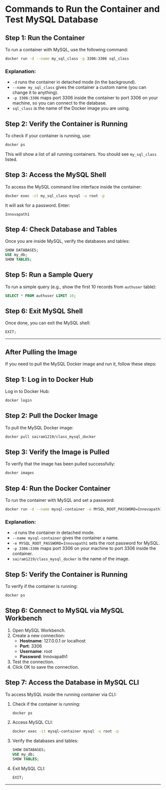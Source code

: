 
# Commands to Run the Container and Test MySQL Database

## Step 1: Run the Container

To run a container with MySQL, use the following command:

```bash
docker run -d --name my_sql_class -p 3306:3306 sql_class
```

### Explanation:
- `-d` runs the container in detached mode (in the background).
- `--name my_sql_class` gives the container a custom name (you can change it to anything).
- `-p 3306:3306` maps port 3306 inside the container to port 3306 on your machine, so you can connect to the database.
- `sql_class` is the name of the Docker image you are using.

## Step 2: Verify the Container is Running

To check if your container is running, use:

```bash
docker ps
```

This will show a list of all running containers. You should see `my_sql_class` listed.

## Step 3: Access the MySQL Shell

To access the MySQL command line interface inside the container:

```bash
docker exec -it my_sql_class mysql -u root -p
```

It will ask for a password. Enter:

```
Innovapath1
```

## Step 4: Check Database and Tables

Once you are inside MySQL, verify the databases and tables:

```sql
SHOW DATABASES;
USE my_db;
SHOW TABLES;
```

## Step 5: Run a Sample Query

To run a simple query (e.g., show the first 10 records from `authuser` table):

```sql
SELECT * FROM authuser LIMIT 10;
```

## Step 6: Exit MySQL Shell

Once done, you can exit the MySQL shell:

```sql
EXIT;
```

---

## After Pulling the Image

If you need to pull the MySQL Docker image and run it, follow these steps:

## Step 1: Log in to Docker Hub

Log in to Docker Hub:

```bash
docker login
```

## Step 2: Pull the Docker Image

To pull the MySQL Docker image:

```bash
docker pull sairam1219/class_mysql_docker
```

## Step 3: Verify the Image is Pulled

To verify that the image has been pulled successfully:

```bash
docker images
```

## Step 4: Run the Docker Container

To run the container with MySQL and set a password:

```bash
docker run -d --name mysql-container -e MYSQL_ROOT_PASSWORD=Innovapath1 -p 3306:3306 sairam1219/class_mysql_docker
```

### Explanation:
- `-d` runs the container in detached mode.
- `--name mysql-container` gives the container a name.
- `-e MYSQL_ROOT_PASSWORD=Innovapath1` sets the root password for MySQL.
- `-p 3306:3306` maps port 3306 on your machine to port 3306 inside the container.
- `sairam1219/class_mysql_docker` is the name of the image.

## Step 5: Verify the Container is Running

To verify if the container is running:

```bash
docker ps
```

## Step 6: Connect to MySQL via MySQL Workbench

1. Open MySQL Workbench.
2. Create a new connection:
   - **Hostname**: 127.0.0.1 or localhost
   - **Port**: 3306
   - **Username**: root
   - **Password**: Innovapath1
3. Test the connection.
4. Click OK to save the connection.

## Step 7: Access the Database in MySQL CLI

To access MySQL inside the running container via CLI:

1. Check if the container is running:

   ```bash
   docker ps
   ```

2. Access MySQL CLI:

   ```bash
   docker exec -it mysql-container mysql -u root -p
   ```

3. Verify the databases and tables:

   ```sql
   SHOW DATABASES;
   USE my_db;
   SHOW TABLES;
   ```

4. Exit MySQL CLI:

   ```sql
   EXIT;
   ```

---
